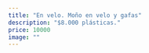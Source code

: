```yaml
---
title: "En velo. Moño en velo y gafas"
description: "$8.000 plásticas."
price: 10000
image: ""
---
```


